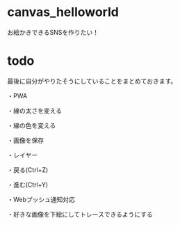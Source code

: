 # canvas_helloworld

お絵かきできるSNSを作りたい！

# todo

最後に自分がやりたそうにしていることをまとめておきます。

・PWA

・線の太さを変える

・線の色を変える

・画像を保存

・レイヤー

・戻る(Ctrl+Z)

・進む(Ctrl+Y)

・Webプッシュ通知対応

・好きな画像を下絵にしてトレースできるようにする

